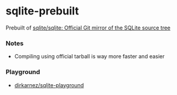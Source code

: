 sqlite-prebuilt
===============
Prebuilt of [sqlite/sqlite: Official Git mirror of the SQLite source tree](https://github.com/sqlite/sqlite)

### Notes
- Compiling using official tarball is way more faster and easier

### Playground
- [dirkarnez/sqlite-playground](https://github.com/dirkarnez/sqlite-playground)
